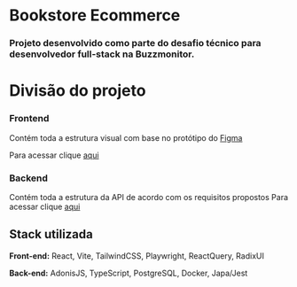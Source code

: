 # Bookstore Ecommerce
### Projeto desenvolvido como parte do desafio técnico para desenvolvedor full-stack na Buzzmonitor.

# Divisão do projeto

### Frontend
Contém toda a estrutura visual com base no protótipo do [Figma](https://www.figma.com/design/cHOmIJPhHhkFfRSls5SSgr/-buzzcreator--Etapa-Desafio?node-id=3-69)

Para acessar clique [aqui](https://github.com/heitorvaldeger/bookstore/frontend)

### Backend
Contém toda a estrutura da API de acordo com os requisitos propostos
Para acessar clique [aqui](https://github.com/heitorvaldeger/bookstore/backend)

## Stack utilizada

**Front-end:** React, Vite, TailwindCSS, Playwright, ReactQuery, RadixUI

**Back-end:** AdonisJS, TypeScript, PostgreSQL, Docker, Japa/Jest

